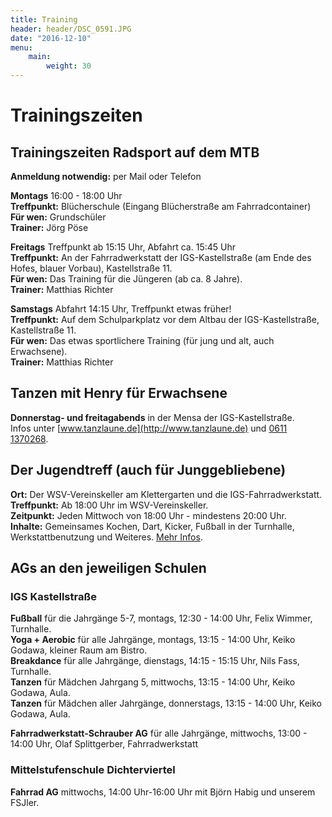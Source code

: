 ```yaml
---
title: Training
header: header/DSC_0591.JPG
date: "2016-12-10"
menu: 
    main:
        weight: 30
---
```


# Trainingszeiten

## Trainingszeiten Radsport auf dem MTB

**Anmeldung notwendig:** per Mail oder Telefon

**Montags** 16:00 - 18:00 Uhr  
**Treffpunkt:** Blücherschule (Eingang Blücherstraße am Fahrradcontainer)  
**Für wen:** Grundschüler  
**Trainer:** Jörg Pöse

**Freitags** Treffpunkt ab 15:15 Uhr, Abfahrt ca. 15:45 Uhr  
**Treffpunkt:** An der Fahrradwerkstatt der IGS-Kastellstraße (am Ende des Hofes, blauer Vorbau), Kastellstraße 11.  
**Für wen:** Das Training für die Jüngeren (ab ca. 8 Jahre).  
**Trainer:** Matthias Richter

**Samstags** Abfahrt 14:15 Uhr, Treffpunkt etwas früher!  
**Treffpunkt:** Auf dem Schulparkplatz vor dem Altbau der IGS-Kastellstraße, Kastellstraße 11.  
**Für wen:** Das etwas sportlichere Training (für jung und alt, auch Erwachsene).  
**Trainer:** Matthias Richter

## Tanzen mit Henry für Erwachsene

**Donnerstag- und freitagabends** in der Mensa der IGS-Kastellstraße.  
Infos unter [www.tanzlaune.de](http://www.tanzlaune.de) und [0611 1370268](tel:+496111370268).  


##  Der Jugendtreff (auch für Junggebliebene) 

**Ort:** Der WSV-Vereinskeller am Klettergarten und die IGS-Fahrradwerkstatt.  
**Treffpunkt:** Ab 18:00 Uhr im WSV-Vereinskeller.  
**Zeitpunkt:** Jeden Mittwoch von 18:00 Uhr - mindestens 20:00 Uhr.  
**Inhalte:** Gemeinsames Kochen, Dart, Kicker, Fußball in der Turnhalle, Werkstattbenutzung und Weiteres. [Mehr Infos](jugendtreff).  

## AGs an den jeweiligen Schulen

### IGS Kastellstraße
**Fußball** für die Jahrgänge 5-7, montags, 12:30 - 14:00 Uhr, Felix Wimmer, Turnhalle.  
**Yoga + Aerobic** für alle Jahrgänge, montags, 13:15 - 14:00 Uhr, Keiko Godawa, kleiner Raum am Bistro.  
**Breakdance** für alle Jahrgänge, dienstags, 14:15 - 15:15 Uhr, Nils Fass, Turnhalle.  
**Tanzen** für Mädchen Jahrgang 5, mittwochs, 13:15 - 14:00 Uhr, Keiko Godawa, Aula.  
**Tanzen** für Mädchen aller Jahrgänge, donnerstags, 13:15 - 14:00 Uhr, Keiko Godawa, Aula.  

**Fahrradwerkstatt-Schrauber AG** für alle Jahrgänge, mittwochs, 13:00 - 14:00 Uhr, Olaf Splittgerber, Fahrradwerkstatt

### Mittelstufenschule Dichterviertel
**Fahrrad AG** mittwochs, 14:00 Uhr-16:00 Uhr mit Björn Habig und unserem FSJler.
